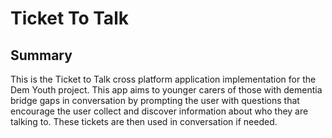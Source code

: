 # Ticket To Talk

## Summary
This is the Ticket to Talk cross platform application implementation for the Dem Youth project.
This app aims to younger carers of those with dementia bridge gaps in conversation by prompting the user with questions that
encourage the user collect and discover information about who they are talking to. These tickets are then used in conversation
if needed.
